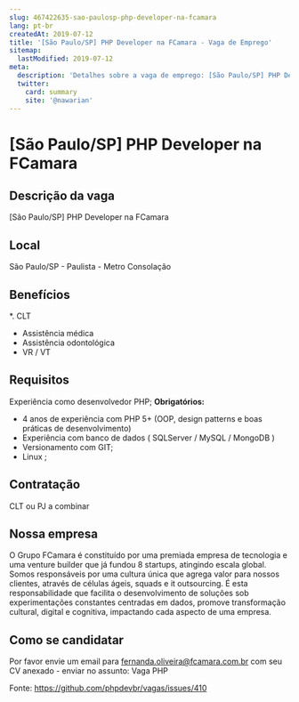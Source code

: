 ```yaml
---
slug: 467422635-sao-paulosp-php-developer-na-fcamara
lang: pt-br
createdAt: 2019-07-12
title: '[São Paulo/SP] PHP Developer na FCamara - Vaga de Emprego'
sitemap:
  lastModified: 2019-07-12
meta:
  description: 'Detalhes sobre a vaga de emprego: [São Paulo/SP] PHP Developer na FCamara'
  twitter:
    card: summary
    site: '@nawarian'
---
```


# [São Paulo/SP] PHP Developer na FCamara

<!--
==================================================
POR FAVOR, SÓ POSTE SE A VAGA FOR PARA DESENVOLVEDOR(A) PHP!

Não faça distinção de gênero no titulo da vaga.

Use: "PHP Developer" ao invés de "Desenvolvedor PHP" \o/

Exemplo: `[São Paulo/SP] PHP Developer na FCamara`

Evite fugir do padrão, isso só dá trabalho aos administradores,
pois os títulos são padronizados.
==================================================
-->

## Descrição da vaga

[São Paulo/SP] PHP Developer na FCamara

## Local

São Paulo/SP - Paulista - Metro Consolação
## Benefícios
*. CLT 
- Assistência médica
- Assistência odontológica
- VR / VT

## Requisitos
Experiência  como desenvolvedor PHP;
**Obrigatórios:**
- 4 anos de experiência com PHP 5+ (OOP, design patterns e boas práticas de desenvolvimento)
- Experiência com banco de dados ( SQLServer / MySQL / MongoDB )
- Versionamento com GIT;
- Linux ;

## Contratação

CLT ou PJ a combinar

## Nossa empresa

O Grupo FCamara é constituído por uma premiada empresa de tecnologia e uma venture builder que já fundou 8 startups, atingindo escala global. Somos responsáveis por uma cultura única que agrega valor para nossos clientes, através de células ágeis, squads e it outsourcing. É esta responsabilidade que facilita o desenvolvimento de soluções sob experimentações constantes centradas em dados, promove transformação cultural, digital e cognitiva, impactando cada aspecto de uma empresa.
 
## Como se candidatar

Por favor envie um email para fernanda.oliveira@fcamara.com.br com seu CV anexado - enviar no assunto: Vaga PHP



Fonte: https://github.com/phpdevbr/vagas/issues/410